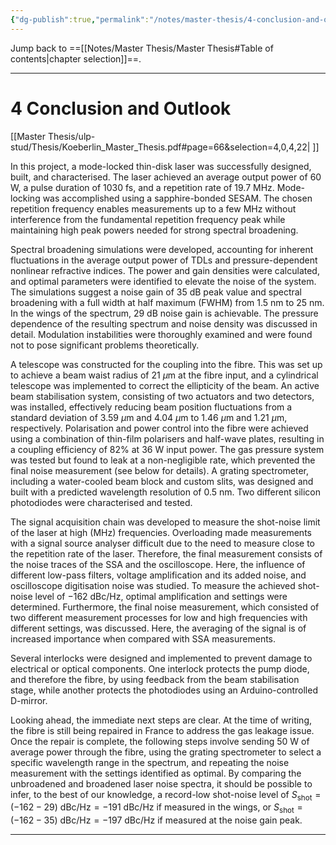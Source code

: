 ```yaml
---
{"dg-publish":true,"permalink":"/notes/master-thesis/4-conclusion-and-outlook/","hide":"true","updated":"2025-06-04T14:17:06.000+02:00"}
---
```


Jump back to ==[[Notes/Master Thesis/Master Thesis#Table of contents\|chapter selection]]==.

---
# 4 Conclusion and Outlook
 [[Master Thesis/ulp-stud/Thesis/Koeberlin_Master_Thesis.pdf#page=66&selection=4,0,4,22| ]]
 
In this project, a mode-locked thin-disk laser was successfully designed, built, and characterised. The laser achieved an average output power of $60 \text{ W}$, a pulse duration of $1030 \text{ fs}$, and a repetition rate of $19.7 \text{ MHz}$. Mode-locking was accomplished using a sapphire-bonded SESAM. The chosen repetition frequency enables measurements up to a few $\text{MHz}$ without interference from the fundamental repetition frequency peak while maintaining high peak powers needed for strong spectral broadening.

Spectral broadening simulations were developed, accounting for inherent fluctuations in the average output power of TDLs and pressure-dependent nonlinear refractive indices. The power and gain densities were calculated, and optimal parameters were identified to elevate the noise of the system. The simulations suggest a noise gain of $35 \text{ dB}$ peak value and spectral broadening with a full width at half maximum (FWHM) from $1.5 \text{ nm}$ to $25 \text{ nm}$. In the wings of the spectrum, $29 \text{ dB}$ noise gain is achievable. The pressure dependence of the resulting spectrum and noise density was discussed in detail. Modulation instabilities were thoroughly examined and were found not to pose significant problems theoretically.

A telescope was constructed for the coupling into the fibre. This was set up to achieve a beam waist radius of $21 \text{ }\mu\text{m}$ at the fibre input, and a cylindrical telescope was implemented to correct the ellipticity of the beam. An active beam stabilisation system, consisting of two actuators and two detectors, was installed, effectively reducing beam position fluctuations from a standard deviation of $3.59 \text{ }\mu\text{m}$ and $4.04 \text{ }\mu\text{m}$ to $1.46 \text{ }\mu\text{m}$ and $1.21 \text{ }\mu\text{m}$, respectively. Polarisation and power control into the fibre were achieved using a combination of thin-film polarisers and half-wave plates, resulting in a coupling efficiency of $82\%$ at $36 \text{ W}$ input power. The gas pressure system was tested but found to leak at a non-negligible rate, which prevented the final noise measurement (see below for details). A grating spectrometer, including a water-cooled beam block and custom slits, was designed and built with a predicted wavelength resolution of $0.5 \text{ nm}$. Two different silicon photodiodes were characterised and tested.

The signal acquisition chain was developed to measure the shot-noise limit of the laser at high $(\text{MHz})$ frequencies. Overloading made measurements with a signal source analyser difficult due to the need to measure close to the repetition rate of the laser. Therefore, the final measurement consists of the noise traces of the SSA and the oscilloscope. Here, the influence of different low-pass filters, voltage amplification and its added noise, and oscilloscope digitisation noise was studied. To measure the achieved shot-noise level of $-162 \text{ dBc/Hz}$, optimal amplification and settings were determined. Furthermore, the final noise measurement, which consisted of two different measurement processes for low and high frequencies with different settings, was discussed. Here, the averaging of the signal is of increased importance when compared with SSA measurements.

Several interlocks were designed and implemented to prevent damage to electrical or optical components. One interlock protects the pump diode, and therefore the fibre, by using feedback from the beam stabilisation stage, while another protects the photodiodes using an Arduino-controlled D-mirror.

Looking ahead, the immediate next steps are clear. At the time of writing, the fibre is still being repaired in France to address the gas leakage issue. Once the repair is complete, the following steps involve sending $50 \text{ W}$ of average power through the fibre, using the grating spectrometer to select a specific wavelength range in the spectrum, and repeating the noise measurement with the settings identified as optimal. By comparing the unbroadened and broadened laser noise spectra, it should be possible to infer, to the best of our knowledge, a record-low shot-noise level of $S_{\text{shot}}=(-162-29) \text{ dBc/Hz} = -191 \text{ dBc/Hz}$ if measured in the wings, or $S_{\text{shot}}=(-162-35) \text{ dBc/Hz} = -197 \text{ dBc/Hz}$ if measured at the noise gain peak.

---